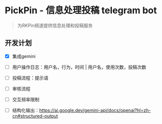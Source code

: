 # PickPin - 信息处理投稿 telegram bot

> 为RKPin频道提供信息处理和投稿服务

## 开发计划
- [x] 集成gemini

- [ ] 用户操作日志：用户名，行为，时间 | 用户名，使用次数，投稿次数
- [ ] 投稿流程：提示语
- [ ] 审核流程
- [ ] 交互频率限制

- [ ] 结构化输出：https://ai.google.dev/gemini-api/docs/openai?hl=zh-cn#structured-output